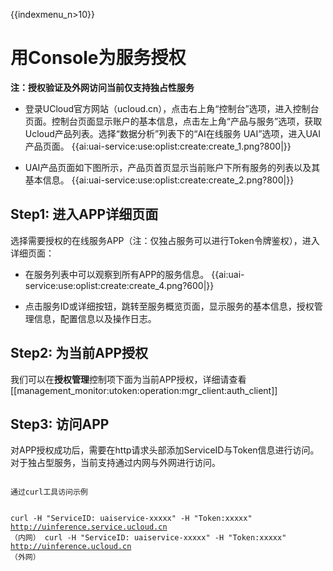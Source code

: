 {{indexmenu_n>10}}

# 用Console为服务授权
**注：授权验证及外网访问当前仅支持独占性服务**

  * 登录UCloud官方网站（ucloud.cn），点击右上角“控制台”选项，进入控制台页面。控制台页面显示账户的基本信息，点击左上角“产品与服务”选项，获取Ucloud产品列表。选择“数据分析”列表下的“AI在线服务 UAI”选项，进入UAI产品页面。
{{ai:uai-service:use:oplist:create:create_1.png?800|}} 

  * UAI产品页面如下图所示，产品页首页显示当前账户下所有服务的列表以及其基本信息。
{{ai:uai-service:use:oplist:create:create_2.png?800|}} 

## Step1: 进入APP详细页面
选择需要授权的在线服务APP（注：仅独占服务可以进行Token令牌鉴权），进入详细页面：

  * 在服务列表中可以观察到所有APP的服务信息。
{{ai:uai-service:use:oplist:create:create_4.png?600|}} 

  * 点击服务ID或详细按钮，跳转至服务概览页面，显示服务的基本信息，授权管理信息，配置信息以及操作日志。

## Step2: 为当前APP授权
我们可以在**授权管理**控制项下面为当前APP授权，详细请查看[[management_monitor:utoken:operation:mgr_client:auth_client]]

## Step3: 访问APP
对APP授权成功后，需要在http请求头部添加ServiceID与Token信息进行访问。 对于独占型服务，当前支持通过内网与外网进行访问。

<code>
通过curl工具访问示例

curl -H "ServiceID: uaiservice-xxxxx" -H "Token:xxxxx" http://uinference.service.ucloud.cn （内网）
curl -H "ServiceID: uaiservice-xxxxx" -H "Token:xxxxx" http://uinference.ucloud.cn （外网）
</code>